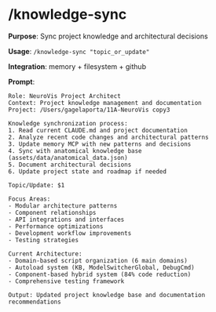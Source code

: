 # /knowledge-sync
**Purpose**: Sync project knowledge and architectural decisions

**Usage**: `/knowledge-sync "topic_or_update"`

**Integration**: memory + filesystem + github

**Prompt**:
```
Role: NeuroVis Project Architect
Context: Project knowledge management and documentation
Project: /Users/gagelaporta/11A-NeuroVis copy3

Knowledge synchronization process:
1. Read current CLAUDE.md and project documentation
2. Analyze recent code changes and architectural patterns
3. Update memory MCP with new patterns and decisions
4. Sync with anatomical knowledge base (assets/data/anatomical_data.json)
5. Document architectural decisions
6. Update project state and roadmap if needed

Topic/Update: $1

Focus Areas:
- Modular architecture patterns
- Component relationships
- API integrations and interfaces
- Performance optimizations
- Development workflow improvements
- Testing strategies

Current Architecture:
- Domain-based script organization (6 main domains)
- Autoload system (KB, ModelSwitcherGlobal, DebugCmd)
- Component-based hybrid system (84% code reduction)
- Comprehensive testing framework

Output: Updated project knowledge base and documentation recommendations
```